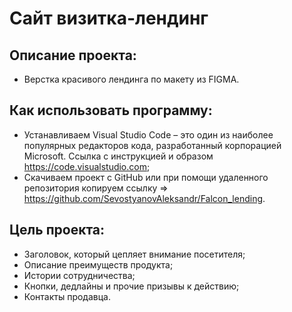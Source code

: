 # Сайт визитка-лендинг

## Описание проекта:
  - Верстка красивого лендинга по макету из FIGMA.
 


## Как использовать программу:

  - Устанавливаем Visual Studio Code – это один из наиболее популярных редакторов кода, разработанный корпорацией Microsoft. Ссылка с инструкцией и образом https://code.visualstudio.com;
  - Cкачиваем проект с GitHub или при помощи удаленного репозитория копируем ссылку => https://github.com/SevostyanovAleksandr/Falcon_lending.

  
## Цель проекта: 
 
  - Заголовок, который цепляет внимание посетителя;
  - Описание преимуществ продукта;
  - Истории сотрудничества;
  - Кнопки, дедлайны и прочие призывы к действию;
  - Контакты продавца. 

